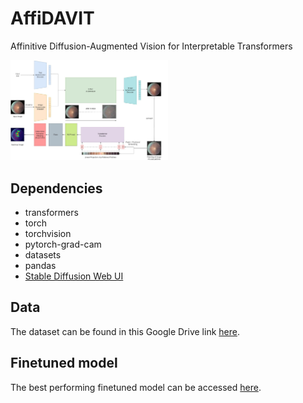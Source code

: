 # AffiDAVIT
Affinitive Diffusion-Augmented Vision for Interpretable Transformers

<img src="https://github.com/jcatapang/AffiDAVIT/blob/main/fig1.jpg" width=50%/>

## Dependencies
- transformers
- torch
- torchvision
- pytorch-grad-cam
- datasets
- pandas
- [Stable Diffusion Web UI](https://github.com/AUTOMATIC1111/stable-diffusion-webui)

## Data
The dataset can be found in this Google Drive link [here](https://drive.google.com/file/d/1g62GglbkRNFok0PVl1x-akh_OmmlVhbj/view?usp=sharing).

## Finetuned model
The best performing finetuned model can be accessed [here](https://drive.google.com/file/d/1Sr__tTGkNiCl8-CuUAhLNaJl6MSJeRlg/view?usp=share_link).

